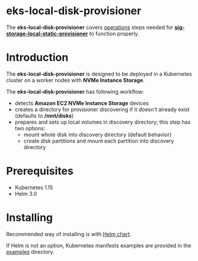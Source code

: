 # eks-local-disk-provisioner

The **eks-local-disk-provisioner** covers [operations](https://github.com/kubernetes-sigs/sig-storage-local-static-provisioner/blob/master/docs/operations.md) steps needed for [**sig-storage-local-static-provisioner**](https://github.com/kubernetes-sigs/sig-storage-local-static-provisioner) to function properly.

# Introduction

The **eks-local-disk-provisioner** is designed to be deployed in a Kubernetes cluster on a worker nodes with **NVMe Instance Storage**.

The **eks-local-disk-provisioner** has following workflow:
* detects **Amazon EC2 NVMe Instance Storage** devices
* creates a directory for provisioner discovering if it doesn't already exist (defaults to **/mnt/disks**)
* prepares and sets up local volumes in discovery directory; this step has two options:
    * mount whole disk into discovery directory (default behavior)
    * create disk partitions and mount each partition into discovery directory

# Prerequisites

* Kubernetes 1.15
* Helm 3.0

# Installing

Recommended way of installing is with [Helm chart](https://github.com/ethersphere/helm/tree/master/charts/eks-local-disk-provisioner).

If Helm is not an option, Kubernetes manifests examples are provided in the [examples](https://github.com/ethersphere/eks-local-disk-provisioner/tree/master/examples) directory.
